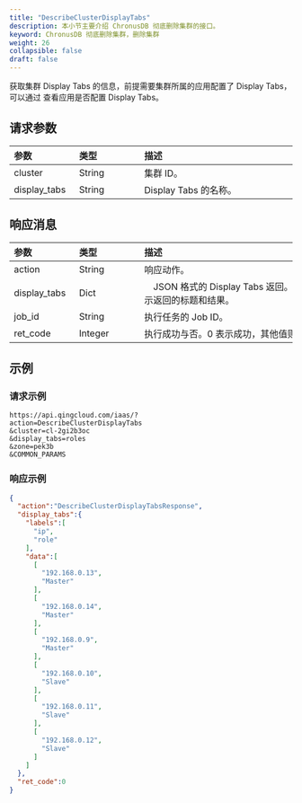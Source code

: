 ```yaml
---
title: "DescribeClusterDisplayTabs"
description: 本小节主要介绍 ChronusDB 彻底删除集群的接口。 
keyword: ChronusDB 彻底删除集群，删除集群
weight: 26
collapsible: false
draft: false
---
```




获取集群 Display Tabs 的信息，前提需要集群所属的应用配置了 Display Tabs，可以通过 查看应用是否配置 Display Tabs。

## 请求参数

|<span style="display:inline-block;width:100px">参数</span> |<span style="display:inline-block;width:100px">类型</span>|<span style="display:inline-block;width:380px">描述</span>|<span style="display:inline-block;width:100px">是否必选</span>|
| :--- | :--- | :--- | :--- |
| cluster | String | 集群 ID。 | Yes |
| display_tabs | String | Display Tabs 的名称。 | Yes |

## 响应消息

|<span style="display:inline-block;width:100px">参数</span> |<span style="display:inline-block;width:100px">类型</span>|<span style="display:inline-block;width:380px">描述</span>|
| :--- | :--- | :--- | 
| action | String | 响应动作。 |
| display_tabs | Dict |　JSON 格式的 Display Tabs 返回。`label`和`data`表示返回的标题和结果。|
| job_id | String | 执行任务的 Job ID。 |
| ret_code | Integer | 执行成功与否。0 表示成功，其他值则为错误代码。 |

## 示例

### 请求示例

```url
https://api.qingcloud.com/iaas/?
action=DescribeClusterDisplayTabs
&cluster=cl-2gi2b3oc
&display_tabs=roles
&zone=pek3b
&COMMON_PARAMS
```

### 响应示例

```json
{
  "action":"DescribeClusterDisplayTabsResponse",
  "display_tabs":{
    "labels":[
      "ip",
      "role"
    ],
    "data":[
      [
        "192.168.0.13",
        "Master"
      ],
      [
        "192.168.0.14",
        "Master"
      ],
      [
        "192.168.0.9",
        "Master"
      ],
      [
        "192.168.0.10",
        "Slave"
      ],
      [
        "192.168.0.11",
        "Slave"
      ],
      [
        "192.168.0.12",
        "Slave"
      ]
    ]
  },
  "ret_code":0
}

```
